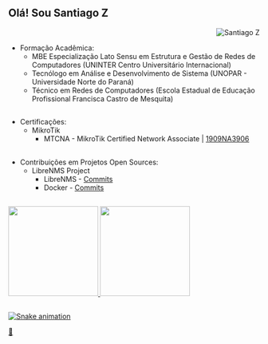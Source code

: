 ## Olá! Sou Santiago Z 
<p align="right"> <img src="https://komarev.com/ghpvc/?username=santiag0z&color=blue&style=flat" alt="Santiago Z" /> </p>

- Formação Acadêmica:
    - MBE Especialização Lato Sensu em Estrutura e Gestão de Redes de Computadores (UNINTER Centro Universitário Internacional)
    - Tecnólogo em Análise e Desenvolvimento de Sistema (UNOPAR - Universidade Norte do Paraná)
    - Técnico em Redes de Computadores (Escola Estadual de Educação Profissional Francisca Castro de Mesquita)

##

- Certificações:
    - MikroTik
        - MTCNA - MikroTik Certified Network Associate | [1909NA3906](https://mikrotik.com/training/certificates/b163906ca7d75ad25d15)

##

- Contribuições em Projetos Open Sources:
    - LibreNMS Project
        - LibreNMS - [Commits](https://github.com/librenms/librenms/commits?author=santiag0z)
        - Docker   - [Commits](https://github.com/librenms/docker/commits?author=santiag0z)

##

<div>
  <a href="https://github.com/santiag0z">
    <img height="180em" src="https://github-readme-stats.vercel.app/api?username=santiag0z&show_icons=true&theme=dark&include_all_commits=true&count_private=true"/>
    <img height="180em" src="https://github-readme-stats.vercel.app/api/top-langs/?username=santiag0z&theme=dark&include_all_commits=true&count_private=true"/>
</div>

##

![Snake animation](https://github.com/santiag0z/santiag0z/blob/output/github-contribution-grid-snake.svg)

🔭